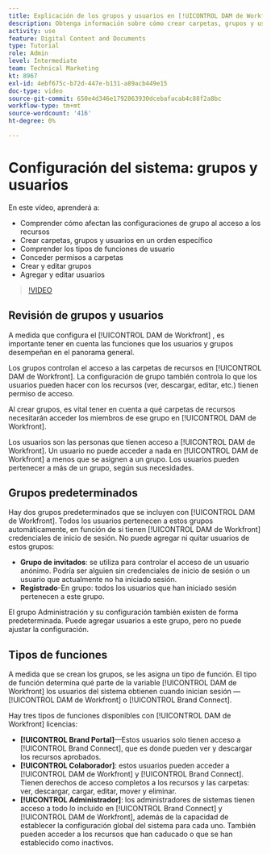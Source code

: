 ```yaml
---
title: Explicación de los grupos y usuarios en [!UICONTROL DAM de Workfront]
description: Obtenga información sobre cómo crear carpetas, grupos y usuarios en [!UICONTROL DAM de Workfront]. Comprenda los tipos de funciones de usuario y conceda permisos a las carpetas.
activity: use
feature: Digital Content and Documents
type: Tutorial
role: Admin
level: Intermediate
team: Technical Marketing
kt: 8967
exl-id: 4ebf675c-b72d-447e-b131-a89acb449e15
doc-type: video
source-git-commit: 650e4d346e1792863930dcebafacab4c88f2a8bc
workflow-type: tm+mt
source-wordcount: '416'
ht-degree: 0%

---
```


# Configuración del sistema: grupos y usuarios

En este vídeo, aprenderá a:

* Comprender cómo afectan las configuraciones de grupo al acceso a los recursos
* Crear carpetas, grupos y usuarios en un orden específico
* Comprender los tipos de funciones de usuario
* Conceder permisos a carpetas
* Crear y editar grupos
* Agregar y editar usuarios

>[!VIDEO](https://video.tv.adobe.com/v/335230/?quality=12&learn=on)

## Revisión de grupos y usuarios

A medida que configura el [!UICONTROL DAM de Workfront] , es importante tener en cuenta las funciones que los usuarios y grupos desempeñan en el panorama general.

Los grupos controlan el acceso a las carpetas de recursos en [!UICONTROL DAM de Workfront]. La configuración de grupo también controla lo que los usuarios pueden hacer con los recursos (ver, descargar, editar, etc.) tienen permiso de acceso.

Al crear grupos, es vital tener en cuenta a qué carpetas de recursos necesitarán acceder los miembros de ese grupo en [!UICONTROL DAM de Workfront].

Los usuarios son las personas que tienen acceso a [!UICONTROL DAM de Workfront]. Un usuario no puede acceder a nada en [!UICONTROL DAM de Workfront] a menos que se asignen a un grupo. Los usuarios pueden pertenecer a más de un grupo, según sus necesidades.

## Grupos predeterminados

Hay dos grupos predeterminados que se incluyen con [!UICONTROL DAM de Workfront]. Todos los usuarios pertenecen a estos grupos automáticamente, en función de si tienen [!UICONTROL DAM de Workfront] credenciales de inicio de sesión. No puede agregar ni quitar usuarios de estos grupos:

* **Grupo de invitados**: se utiliza para controlar el acceso de un usuario anónimo. Podría ser alguien sin credenciales de inicio de sesión o un usuario que actualmente no ha iniciado sesión.
* **Registrado**-En grupo: todos los usuarios que han iniciado sesión pertenecen a este grupo.

El grupo Administración y su configuración también existen de forma predeterminada. Puede agregar usuarios a este grupo, pero no puede ajustar la configuración.

## Tipos de funciones

A medida que se crean los grupos, se les asigna un tipo de función. El tipo de función determina qué parte de la variable [!UICONTROL DAM de Workfront] los usuarios del sistema obtienen cuando inician sesión — [!UICONTROL DAM de Workfront] o [!UICONTROL Brand Connect].

Hay tres tipos de funciones disponibles con [!UICONTROL DAM de Workfront] licencias:

* **[!UICONTROL Brand Portal]**—Estos usuarios solo tienen acceso a [!UICONTROL Brand Connect], que es donde pueden ver y descargar los recursos aprobados.
* **[!UICONTROL Colaborador]**: estos usuarios pueden acceder a [!UICONTROL DAM de Workfront] y [!UICONTROL Brand Connect]. Tienen derechos de acceso completos a los recursos y las carpetas: ver, descargar, cargar, editar, mover y eliminar.
* **[!UICONTROL Administrador]**: los administradores de sistemas tienen acceso a todo lo incluido en [!UICONTROL Brand Connect] y [!UICONTROL DAM de Workfront], además de la capacidad de establecer la configuración global del sistema para cada uno. También pueden acceder a los recursos que han caducado o que se han establecido como inactivos.

<!-- 
Learn more graphic & documentation article link, below
* Understanding the difference between Workfront licenses and Workfront DAM role types
* -->
